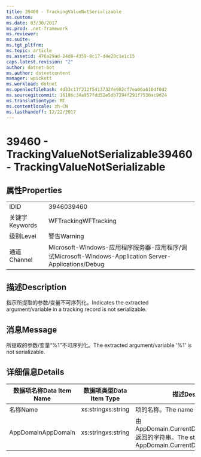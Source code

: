 ```yaml
---
title: 39460 - TrackingValueNotSerializable
ms.custom: 
ms.date: 03/30/2017
ms.prod: .net-framework
ms.reviewer: 
ms.suite: 
ms.tgt_pltfrm: 
ms.topic: article
ms.assetid: 476a29ad-24d8-4359-8c17-d4e20c1e1c15
caps.latest.revision: "2"
author: dotnet-bot
ms.author: dotnetcontent
manager: wpickett
ms.workload: dotnet
ms.openlocfilehash: 4d33c17f212f5413732fe982cf7ea06a610df0d2
ms.sourcegitcommit: 16186c34a957fdd52e5db7294f291f7530ac9d24
ms.translationtype: MT
ms.contentlocale: zh-CN
ms.lasthandoff: 12/22/2017
---
```

# <a name="39460---trackingvaluenotserializable"></a><span data-ttu-id="78a9e-102">39460 - TrackingValueNotSerializable</span><span class="sxs-lookup"><span data-stu-id="78a9e-102">39460 - TrackingValueNotSerializable</span></span>
## <a name="properties"></a><span data-ttu-id="78a9e-103">属性</span><span class="sxs-lookup"><span data-stu-id="78a9e-103">Properties</span></span>  
  
|||  
|-|-|  
|<span data-ttu-id="78a9e-104">ID</span><span class="sxs-lookup"><span data-stu-id="78a9e-104">ID</span></span>|<span data-ttu-id="78a9e-105">39460</span><span class="sxs-lookup"><span data-stu-id="78a9e-105">39460</span></span>|  
|<span data-ttu-id="78a9e-106">关键字</span><span class="sxs-lookup"><span data-stu-id="78a9e-106">Keywords</span></span>|<span data-ttu-id="78a9e-107">WFTracking</span><span class="sxs-lookup"><span data-stu-id="78a9e-107">WFTracking</span></span>|  
|<span data-ttu-id="78a9e-108">级别</span><span class="sxs-lookup"><span data-stu-id="78a9e-108">Level</span></span>|<span data-ttu-id="78a9e-109">警告</span><span class="sxs-lookup"><span data-stu-id="78a9e-109">Warning</span></span>|  
|<span data-ttu-id="78a9e-110">通道</span><span class="sxs-lookup"><span data-stu-id="78a9e-110">Channel</span></span>|<span data-ttu-id="78a9e-111">Microsoft-Windows-应用程序服务器-应用程序/调试</span><span class="sxs-lookup"><span data-stu-id="78a9e-111">Microsoft-Windows-Application Server-Applications/Debug</span></span>|  
  
## <a name="description"></a><span data-ttu-id="78a9e-112">描述</span><span class="sxs-lookup"><span data-stu-id="78a9e-112">Description</span></span>  
 <span data-ttu-id="78a9e-113">指示所提取的参数/变量不可序列化。</span><span class="sxs-lookup"><span data-stu-id="78a9e-113">Indicates the extracted argument/variable in a tracking record is not serializable.</span></span>  
  
## <a name="message"></a><span data-ttu-id="78a9e-114">消息</span><span class="sxs-lookup"><span data-stu-id="78a9e-114">Message</span></span>  
 <span data-ttu-id="78a9e-115">所提取的参数/变量“%1”不可序列化。</span><span class="sxs-lookup"><span data-stu-id="78a9e-115">The extracted argument/variable '%1' is not serializable.</span></span>  
  
## <a name="details"></a><span data-ttu-id="78a9e-116">详细信息</span><span class="sxs-lookup"><span data-stu-id="78a9e-116">Details</span></span>  
  
|<span data-ttu-id="78a9e-117">数据项名称</span><span class="sxs-lookup"><span data-stu-id="78a9e-117">Data Item Name</span></span>|<span data-ttu-id="78a9e-118">数据项类型</span><span class="sxs-lookup"><span data-stu-id="78a9e-118">Data Item Type</span></span>|<span data-ttu-id="78a9e-119">描述</span><span class="sxs-lookup"><span data-stu-id="78a9e-119">Description</span></span>|  
|--------------------|--------------------|-----------------|  
|<span data-ttu-id="78a9e-120">名称</span><span class="sxs-lookup"><span data-stu-id="78a9e-120">Name</span></span>|<span data-ttu-id="78a9e-121">xs:string</span><span class="sxs-lookup"><span data-stu-id="78a9e-121">xs:string</span></span>|<span data-ttu-id="78a9e-122">项的名称。</span><span class="sxs-lookup"><span data-stu-id="78a9e-122">The name of the item.</span></span>|  
|<span data-ttu-id="78a9e-123">AppDomain</span><span class="sxs-lookup"><span data-stu-id="78a9e-123">AppDomain</span></span>|<span data-ttu-id="78a9e-124">xs:string</span><span class="sxs-lookup"><span data-stu-id="78a9e-124">xs:string</span></span>|<span data-ttu-id="78a9e-125">由 AppDomain.CurrentDomain.FriendlyName 返回的字符串。</span><span class="sxs-lookup"><span data-stu-id="78a9e-125">The string returned by AppDomain.CurrentDomain.FriendlyName.</span></span>|
